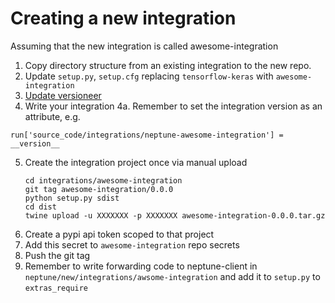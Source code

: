 # Creating a new integration

Assuming that the new integration is called awesome-integration 
1. Copy directory structure from an existing integration to the new repo. 
2. Update `setup.py`, `setup.cfg` replacing `tensorflow-keras` with `awesome-integration`
3. [Update versioneer](https://github.com/python-versioneer/python-versioneer/blob/master/INSTALL.md)
4. Write your integration
4a. Remember to set the integration version as an attribute, e.g.

```
run['source_code/integrations/neptune-awesome-integration'] = __version__
```

5. Create the integration project once via manual upload
    ```shell script
    cd integrations/awesome-integration
    git tag awesome-integration/0.0.0
    python setup.py sdist
    cd dist
    twine upload -u XXXXXXX -p XXXXXXX awesome-integration-0.0.0.tar.gz
   ```
6. Create a pypi api token scoped to that project
7. Add this secret to `awesome-integration` repo secrets
9. Push the git tag
10. Remember to write forwarding code to neptune-client in `neptune/new/integrations/awsome-integration` and add it to `setup.py` to `extras_require`

